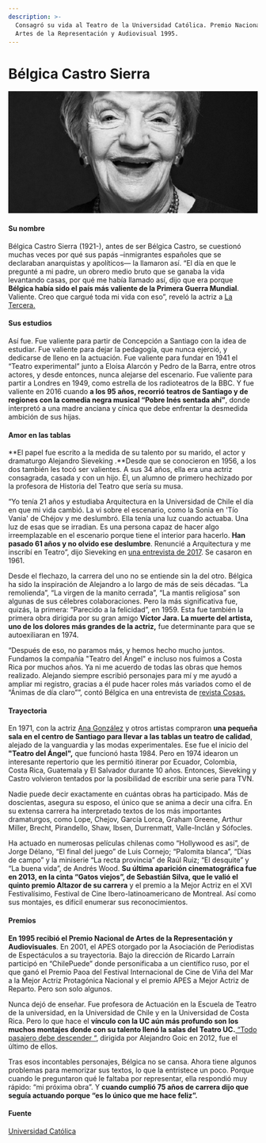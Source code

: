 ```yaml
---
description: >-
  Consagró su vida al Teatro de la Universidad Católica. Premio Nacional de
  Artes de la Representación y Audiovisual 1995.
---
```


# Bélgica Castro Sierra

![B&#xE9;lgica Castro Sierra. Foto: Sidarte.](../../.gitbook/assets/belgica.jpg)

#### Su nombre

Bélgica Castro Sierra \(1921-\), antes de ser Bélgica Castro, se cuestionó muchas veces por qué sus papás –inmigrantes españoles que se declaraban anarquistas y apolíticos— la llamaron así. “El día en que le pregunté a mi padre, un obrero medio bruto que se ganaba la vida levantando casas, por qué me había llamado así, dijo que era porque **Bélgica había sido el país más valiente de la Primera Guerra Mundial**. Valiente. Creo que cargué toda mi vida con eso”, reveló la actriz a [La Tercera.](http://www2.latercera.com/noticia/belgica-castro-75-anos-de-teatro/)

#### Sus estudios

Así fue. Fue valiente para partir de Concepción a Santiago con la idea de estudiar. Fue valiente para dejar la pedagogía, que nunca ejerció, y dedicarse de lleno en la actuación. Fue valiente para fundar en 1941 el “Teatro experimental” junto a Eloísa Alarcón y Pedro de la Barra, entre otros actores, y desde entonces, nunca alejarse del escenario. Fue valiente para partir a Londres en 1949, como estrella de los radioteatros de la BBC. Y fue valiente en 2016 cuando **a los 95 años, recorrió teatros de Santiago y de regiones con la comedia negra musical “Pobre Inés sentada ahí”**, donde interpretó a una madre anciana y cínica que debe enfrentar la desmedida ambición de sus hijas.

#### Amor en las tablas

**El papel fue escrito a la medida de su talento por su marido, el actor y dramaturgo Alejandro Sieveking .**Desde que se conocieron en 1956, a los dos también les tocó ser valientes. A sus 34 años, ella era una actriz consagrada, casada y con un hijo. Él, un alumno de primero hechizado por la profesora de Historia del Teatro que sería su musa.

“Yo tenía 21 años y estudiaba Arquitectura en la Universidad de Chile el día en que mi vida cambió. La vi sobre el escenario, como la Sonia en 'Tío Vania' de Chéjov y me deslumbró. Ella tenía una luz cuando actuaba. Una luz de esas que se irradian. Es una persona capaz de hacer algo irreemplazable en el escenario porque tiene el interior para hacerlo. **Han pasado 61 años y no olvido ese deslumbre**. Renuncié a Arquitectura y me inscribí en Teatro”, dijo Sieveking en [una entrevista de 2017](http://www.economiaynegocios.cl/noticias/noticias.asp?id=383838). Se casaron en 1961.

Desde el flechazo, la carrera del uno no se entiende sin la del otro. Bélgica ha sido la inspiración de Alejandro a lo largo de más de seis décadas. “La remolienda”, “La virgen de la manito cerrada”, “La mantis religiosa” son algunas de sus célebres colaboraciones. Pero la más significativa fue, quizás, la primera: “Parecido a la felicidad”, en 1959. Esta fue también la primera obra dirigida por su gran amigo **Víctor Jara. La muerte del artista, uno de los dolores más grandes de la actriz,** fue determinante para que se autoexiliaran en 1974.

“Después de eso, no paramos más, y hemos hecho mucho juntos. Fundamos la compañía "Teatro del Ángel" e incluso nos fuimos a Costa Rica por muchos años. Ya ni me acuerdo de todas las obras que hemos realizado. Alejando siempre escribió personajes para mí y me ayudó a ampliar mi registro, gracias a él pude hacer roles más variados como el de “Ánimas de día claro””, contó Bélgica en una entrevista de [revista Cosas.](http://www.caras.cl/teatro/la-begica-eterna/)

#### Trayectoria

En 1971, con la actriz [Ana González](https://www.uc.cl/es/component/content/article/244-noticia-principal/30547-ana-gonzalez-actriz-multifacetica-y-diva-popular) y otros artistas compraron **una pequeña sala en el centro de Santiago para llevar a las tablas un teatro de calidad**, alejado de la vanguardia y las modas experimentales. Ese fue el inicio del **"Teatro del Ángel",** que funcionó hasta 1984. Pero en 1974 idearon un interesante repertorio que les permitió itinerar por Ecuador, Colombia, Costa Rica, Guatemala y El Salvador durante 10 años. Entonces, Sieveking y Castro volvieron tentados por la posibilidad de escribir una serie para TVN.

Nadie puede decir exactamente en cuántas obras ha participado. Más de doscientas, asegura su esposo, el único que se anima a decir una cifra. En su extensa carrera ha interpretado textos de los más importantes dramaturgos, como Lope, Chejov, García Lorca, Graham Greene, Arthur Miller, Brecht, Pirandello, Shaw, Ibsen, Durrenmatt, Valle-Inclán y Sófocles. 

Ha actuado en numerosas películas chilenas como “Hollywood es así”, de Jorge Délano, “El final del juego” de Luis Cornejo; “Palomita blanca”,  “Días de campo” y la miniserie “La recta provincia” de Raúl Ruiz; “El desquite” y “La buena vida”, de Andrés Wood. **Su última aparición cinematográfica fue en 2013, en la cinta “Gatos viejos”, de Sebastián Silva, que le valió el quinto premio Altazor de su carrera** y el premio a la Mejor Actriz en el XVI Festivalísimo, Festival de Cine Ibero-latinoamericano de Montreal. Así como sus montajes, es difícil enumerar sus reconocimientos.

#### Premios

**En 1995 recibió el Premio Nacional de Artes de la Representación y Audiovisuales**. En 2001, el APES otorgado por la Asociación de Periodistas de Espectáculos a su trayectoria. Bajo la dirección de Ricardo Larraín participó en “ChilePuede” donde personificaba a un científico ruso, por el que ganó el Premio Paoa del Festival Internacional de Cine de Viña del Mar a la Mejor Actriz Protagónica Nacional y el premio APES a Mejor Actriz de Reparto. Pero son solo algunos.

Nunca dejó de enseñar. Fue profesora de Actuación en la Escuela de Teatro de la universidad, en la Universidad de Chile y en la Universidad de Costa Rica. Pero lo que hace el **vínculo con la UC aún más profundo son los muchos montajes donde con su talento llenó la salas del Teatro UC.**[ “Todo pasajero debe descender “](https://www.uc.cl/es/la-universidad/noticias/8507-se-estrena-obra-inedita-de-alejandro-sieveking), dirigida por Alejandro Goic en 2012, fue el último de ellos.

Tras esos incontables personajes, Bélgica no se cansa. Ahora tiene algunos problemas para memorizar sus textos, lo que la entristece un poco. Porque cuando le preguntaron qué le faltaba por representar, ella respondió muy rápido: “mi próxima obra”. Y **cuando cumplió 75 años de carrera dijo que seguía actuando porque “es lo único que me hace feliz”.**

#### Fuente

[Universidad Católica](https://www.uc.cl/es/la-universidad/noticias/30672-belgica-castro-estrella-prolifica-y-longeva)

